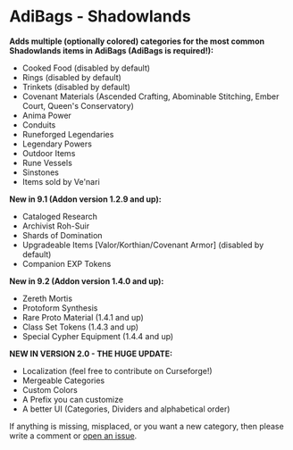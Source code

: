 # AdiBags - Shadowlands

**Adds multiple (optionally colored) categories for the most common Shadowlands items in AdiBags (AdiBags is required!):**

- Cooked Food (disabled by default)
- Rings (disabled by default)
- Trinkets (disabled by default)
- Covenant Materials (Ascended Crafting, Abominable Stitching, Ember Court, Queen's Conservatory)
- Anima Power
- Conduits
- Runeforged Legendaries
- Legendary Powers
- Outdoor Items
- Rune Vessels
- Sinstones
- Items sold by Ve'nari

**New in 9.1 (Addon version 1.2.9 and up):**

- Cataloged Research
- Archivist Roh-Suir
- Shards of Domination
- Upgradeable Items [Valor/Korthian/Covenant Armor] (disabled by default)
- Companion EXP Tokens

**New in 9.2 (Addon version 1.4.0 and up):**

- Zereth Mortis
- Protoform Synthesis
- Rare Proto Material (1.4.1 and up)
- Class Set Tokens (1.4.3 and up)
- Special Cypher Equipment (1.4.4 and up)

**NEW IN VERSION 2.0 - THE HUGE UPDATE:**

- Localization (feel free to contribute on Curseforge!)
- Mergeable Categories
- Custom Colors
- A Prefix you can customize
- A better UI (Categories, Dividers and alphabetical order)

If anything is missing, misplaced, or you want a new category, then please write a comment or [open an issue](https://github.com/Zottelchen/adibags-shadowlands/issues).
